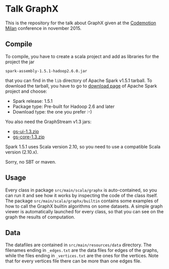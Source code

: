 # Talk GraphX
This is the repository for the talk about GraphX given at the [Codemotion Milan](http://milan2015.codemotionworld.com/) conference in november 2015.

## Compile
To compile, you have to create a scala project and add as libraries for the project the jar

    spark-assembly-1.5.1-hadoop2.6.0.jar

that you can find in the `lib` directory of Apache Spark v1.5.1 tarball.
To download the tarball, you have to go to [download page](http://spark.apache.org/downloads.html) of Apache Spark project and choose:

* Spark release: 1.5.1
* Package type: Pre-built for Hadoop 2.6 and later
* Download type: the one you prefer  :-)

You also need the GraphStream v1.3 jars:

* [gs-ui-1.3.zip](http://graphstream-project.org/media/data/gs-ui-1.3.zip)
* [gs-core-1.3.zip](http://graphstream-project.org/media/data/gs-core-1.3.zip)

Spark 1.5.1 uses Scala version 2.10, so you need to use a compatible Scala version (2.10.x).

Sorry, no SBT or maven.

## Usage
Every class in package `src/main/scala/graphx` is auto-contained, so you can run it and see how it works by inspecting the code of the class itself.
The package `src/main/scala/graphx/builtin` contains some examples of how to call the GraphX builtin algorithms on some datasets.
A simple graph viewer is automatically launched for every class, so that you can see on the graph the results of computation.

## Data
The datafiles are contained in `src/main/resources/data` directory. The filenames ending in `_edges.txt` are the data files for edges of the graphs, while the files ending in `_vertices.txt` are the ones for the vertices.
Note that for every vertices file there can be more than one edges file.